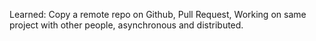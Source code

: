 Learned: Copy a remote repo on Github, Pull Request, Working on same project with other people, asynchronous and distributed.
